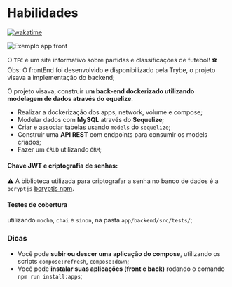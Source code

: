 # Habilidades

[![wakatime](https://wakatime.com/badge/user/c51d3e12-1f4e-41d7-8b6f-ffefba47955a/project/fb9e632f-aa4e-4849-823e-29367f7246ea.svg)](https://wakatime.com/badge/user/c51d3e12-1f4e-41d7-8b6f-ffefba47955a/project/fb9e632f-aa4e-4849-823e-29367f7246ea)

![Exemplo app front](assets/front-example.png)

O `TFC` é um site informativo sobre partidas e classificações de futebol! ⚽️
<br>
Obs: O frontEnd foi desenvolvido e disponibilizado pela Trybe, o projeto visava a implementação do backend;

O projeto visava, construir **um back-end dockerizado utilizando modelagem de dados através do equelize**. 

 - Realizar a dockerização dos apps, network, volume e compose;
 - Modelar dados com **MySQL** através do **Sequelize**;
 - Criar e associar tabelas usando `models` do `sequelize`;
 - Construir uma **API REST** com endpoints para consumir os models criados;
 - Fazer um `CRUD` utilizando `ORM`;

####  Chave JWT e criptografia de senhas:

  ⚠️ A biblioteca utilizada para criptografar a senha no banco de dados é a `bcryptjs` [bcryptjs npm](https://www.npmjs.com/package/bcryptjs). 

#### Testes de cobertura
 utilizando `mocha`, `chai` e `sinon`, na pasta `app/backend/src/tests/`;

### Dicas
- Você pode **subir ou descer uma aplicação do compose**, utilizando os scripts `compose:refresh`, `compose:down`;
- Você pode **instalar suas aplicações (front e back)** rodando o comando `npm run install:apps`;



